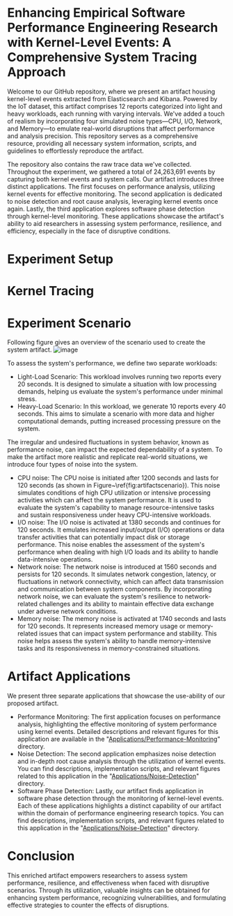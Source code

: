 # Enhancing Empirical Software Performance Engineering Research with Kernel-Level Events: A Comprehensive System Tracing Approach
Welcome to our GitHub repository, where we present an artifact housing kernel-level events extracted from Elasticsearch and Kibana. Powered by the IoT dataset, this artifact comprises 12 reports categorized into light and heavy workloads, each running with varying intervals. We've added a touch of realism by incorporating four simulated noise types—CPU, I/O, Network, and Memory—to emulate real-world disruptions that affect performance and analysis precision. This repository serves as a comprehensive resource, providing all necessary system information, scripts, and guidelines to effortlessly reproduce the artifact.

The repository also contains the raw trace data we've collected. Throughout the experiment, we gathered a total of 24,263,691 events by capturing both kernel events and system calls. Our artifact introduces three distinct applications. The first focuses on performance analysis, utilizing kernel events for effective monitoring. The second application is dedicated to noise detection and root cause analysis, leveraging kernel events once again. Lastly, the third application explores software phase detection through kernel-level monitoring. These applications showcase the artifact's ability to aid researchers in assessing system performance, resilience, and efficiency, especially in the face of disruptive conditions.

# Experiment Setup

# Kernel Tracing

# Experiment Scenario
Following figure gives an overview of the scenario used to create the system artifact. 
![image](https://github.com/mnoferestibrocku/dataset-repo/assets/131692985/5a332c24-baa0-48a9-b823-e9d345110a70)

To assess the system's performance, we define two separate workloads:
* Light-Load Scenario: This workload involves running two reports every 20 seconds. It is designed to simulate a situation with low processing demands, helping us evaluate the system's performance under minimal stress.
* Heavy-Load Scenario: In this workload, we generate 10 reports every 40 seconds. This aims to simulate a scenario with more data and higher computational demands, putting increased processing pressure on the system.

The irregular and undesired fluctuations in system behavior, known as performance noise, can impact the expected dependability of a system. To make the artifact more realistic and replicate real-world situations, we introduce four types of noise into the system. 
* CPU noise: The CPU noise is initiated  after 1200 seconds and lasts for 120 seconds (as shown in Figure~\ref{fig:artifactscenario}). This noise simulates conditions of high CPU utilization or intensive processing activities which can affect the system performance. It is used to evaluate the system's capability to manage resource-intensive tasks and sustain  responsiveness under heavy CPU-intensive workloads.
* I/O noise: The I/O noise is activated at 1380 seconds and continues for 120 seconds. It emulates increased input/output (I/O) operations or data transfer activities that can potentially impact disk or storage performance. This noise enables the assessment of the system's performance when dealing with high I/O loads and its ability to handle data-intensive operations.
* Network noise: The network noise is introduced at 1560 seconds and persists for 120 seconds. It simulates network congestion, latency, or fluctuations in network connectivity, which can affect data transmission and communication between system components. By incorporating network noise, we can evaluate the system's resilience to network-related challenges and its ability to maintain effective data exchange under adverse network conditions.
* Memory noise: The memory noise is activated at 1740 seconds and lasts for 120 seconds. It represents increased memory usage or memory-related issues that can impact system performance and stability. This noise helps assess the system's ability to handle memory-intensive tasks and its responsiveness in memory-constrained situations.

# Artifact Applications
 
We present three separate applications that showcase the use-ability of our proposed artifact. 
* Performance Monitoring: The first application focuses on performance analysis, highlighting the effective monitoring of system performance using kernel events. Detailed descriptions and relevant figures for this application are available in the "[Applications/Performance-Monitoring](https://github.com/mnoferestibrocku/dataset-repo/tree/main/Applications/Performance-Monitoring)" directory.
* Noise Detection: The second application emphasizes noise detection and in-depth root cause analysis through the utilization of kernel events. You can find descriptions, implementation scripts, and relevant figures related to this application in the "[Applications/Noise-Detection](https://github.com/mnoferestibrocku/dataset-repo/tree/main/Applications/Noise-Detection)" directory.
* Software Phase Detection: Lastly, our artifact finds application in software phase detection through the monitoring of kernel-level events. Each of these applications highlights a distinct capability of our artifact within the domain of performance engineering research topics. You can find descriptions, implementation scripts, and relevant figures related to this application in the "[Applications/Noise-Detection](https://github.com/mnoferestibrocku/dataset-repo/tree/main/Applications/Phase-Detection)" directory.


# Conclusion

This enriched artifact empowers researchers to assess system performance, resilience, and effectiveness when faced with disruptive scenarios. Through its utilization, valuable insights can be obtained for enhancing system performance, recognizing vulnerabilities, and formulating effective strategies to counter the effects of disruptions.

